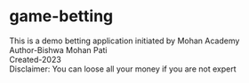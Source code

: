 # game-betting
This is a demo betting application initiated by Mohan Academy
<br>
Author-Bishwa Mohan Pati
<br>
Created-2023
<br>
Disclaimer: You can loose all your money if you are not expert

